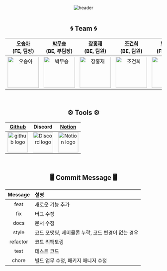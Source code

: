 <div align="center"> 
  
![header](https://capsule-render.vercel.app/api?type=transparent&&color=fff59d&height=150&section=header&text=⚔️도원결의⚔️%20&fontSize=50&fontColor=E99695&animation=twinkling&fontAlignY=50)</br>
</br>

## 🌀 Team 🌀

| <a href="https://github.com/Mia-Oh" target="_blank">오송아</a><br>(FE, 팀장) | <a href="https://github.com/bblack-apple" target="_blank">박무승</a><br>(BE, 부팀장) | <a href="https://github.com/janghongjae" target="_blank">장홍재</a><br>(BE, 팀원) | <a href="https://github.com/bliss94s" target="_blank">조건희</a><br>(BE, 팀원) | <a href="https://github.com/Observant0120" target="_blank">백종우</a><br>(FE, 팀원) | <a href="https://github.com/SUM1NG" target="_blank">오승민</a><br>(FE, 팀원) |
| :--: | :--: | :--: | :--: | :--: | :--: |
| <img alt="오송아" src="https://blog.kakaocdn.net/dn/cFpCGh/btr1VdcVh6D/NdsZstA36p25Uk4KevCov1/img.jpg" height="100" width="100"> | <img alt="박무승" src="https://blog.kakaocdn.net/dn/bfZ4Aq/btr1MozNxQb/UDkv7GekIHHPssa7F4bhi0/img.jpg" height="100" width="100"> | <img alt="장홍재" src="https://blog.kakaocdn.net/dn/cCQX74/btr1Wx90JnK/ZTEzSDBddf73pdDLAi1Ev0/img.jpg" height="100" width="100"> | <img alt="조건희" src="https://blog.kakaocdn.net/dn/R86g0/btr1YLmmZRS/Z29Q2pGm9LGh0Cwk4xelKK/img.jpg" height="100" width="100"> | <img alt="백종우" src="https://blog.kakaocdn.net/dn/b2rqRo/btr1VepmsIu/2fjQeSoCH2daOAko18UzB0/img.jpg" height="100" width="100"> | <img alt="오승민" src="https://blog.kakaocdn.net/dn/cjra55/btr1YJvlOjB/NklmfkOVNZie2THAJXGXu0/img.jpg" height="100" width="100"> 


<br/>

## ⚙️ Tools ⚙️ 
| <a href="https://github.com/codestates-seb/seb42_pre_010" target="_blank">Github</a> | Discord |<a href="https://www.notion.so/codestates/7b565b3aa04c4b58afe3d95a3e8cb611" target="_blank">Notion</a>|
| :---: | :---: |:---:|
| <img alt="github logo" src="https://techstack-generator.vercel.app/github-icon.svg" width="65" height="65"> | <img alt="Discord logo" src="https://assets-global.website-files.com/6257adef93867e50d84d30e2/62595384e89d1d54d704ece7_3437c10597c1526c3dbd98c737c2bcae.svg" height="65" width="65"> |<img alt="Notion logo" src="https://www.notion.so/cdn-cgi/image/format=auto,width=640,quality=100/front-static/shared/icons/notion-app-icon-3d.png" height="65" width="65">|


</br>

## 🖥️ Commit  Message 🖥️ 

|Message|설명|
|:---:|:---|
|feat|새로운 기능 추가|
|fix|버그 수정|
|docs|문서 수정|
|style|코드 포맷팅, 세미콜론 누락, 코드 변경이 없는 경우|
|refactor|코드 리팩토링|
|test|테스트 코드|
|chore |빌드 업무 수정, 패키지 매니저 수정|
